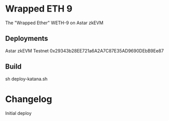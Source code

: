 # Wrapped ETH 9
The "Wrapped Ether" WETH-9 on Astar zkEVM

## Deployments
Astar zkEVM Testnet 0x29343b28EE721a6A2A7C87E35AD9690DEbB9Ee87

## Build
sh deploy-katana.sh

# Changelog
Initial deploy